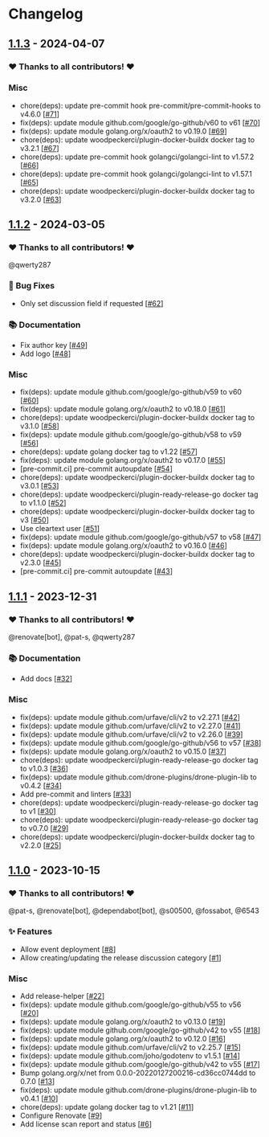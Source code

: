 # Changelog

## [1.1.3](https://github.com/woodpecker-ci/plugin-github-release/releases/tag/1.1.3) - 2024-04-07

### ❤️ Thanks to all contributors! ❤️



### Misc

- chore(deps): update pre-commit hook pre-commit/pre-commit-hooks to v4.6.0 [[#71](https://github.com/woodpecker-ci/plugin-github-release/pull/71)]
- fix(deps): update module github.com/google/go-github/v60 to v61 [[#70](https://github.com/woodpecker-ci/plugin-github-release/pull/70)]
- fix(deps): update module golang.org/x/oauth2 to v0.19.0 [[#69](https://github.com/woodpecker-ci/plugin-github-release/pull/69)]
- chore(deps): update woodpeckerci/plugin-docker-buildx docker tag to v3.2.1 [[#67](https://github.com/woodpecker-ci/plugin-github-release/pull/67)]
- chore(deps): update pre-commit hook golangci/golangci-lint to v1.57.2 [[#66](https://github.com/woodpecker-ci/plugin-github-release/pull/66)]
- chore(deps): update pre-commit hook golangci/golangci-lint to v1.57.1 [[#65](https://github.com/woodpecker-ci/plugin-github-release/pull/65)]
- chore(deps): update woodpeckerci/plugin-docker-buildx docker tag to v3.2.0 [[#63](https://github.com/woodpecker-ci/plugin-github-release/pull/63)]

## [1.1.2](https://github.com/woodpecker-ci/plugin-github-release/releases/tag/1.1.2) - 2024-03-05

### ❤️ Thanks to all contributors! ❤️

@qwerty287

### 🐛 Bug Fixes

- Only set discussion field if requested [[#62](https://github.com/woodpecker-ci/plugin-github-release/pull/62)]

### 📚 Documentation

- Fix author key [[#49](https://github.com/woodpecker-ci/plugin-github-release/pull/49)]
- Add logo [[#48](https://github.com/woodpecker-ci/plugin-github-release/pull/48)]

### Misc

- fix(deps): update module github.com/google/go-github/v59 to v60 [[#60](https://github.com/woodpecker-ci/plugin-github-release/pull/60)]
- fix(deps): update module golang.org/x/oauth2 to v0.18.0 [[#61](https://github.com/woodpecker-ci/plugin-github-release/pull/61)]
- chore(deps): update woodpeckerci/plugin-docker-buildx docker tag to v3.1.0 [[#58](https://github.com/woodpecker-ci/plugin-github-release/pull/58)]
- fix(deps): update module github.com/google/go-github/v58 to v59 [[#56](https://github.com/woodpecker-ci/plugin-github-release/pull/56)]
- chore(deps): update golang docker tag to v1.22 [[#57](https://github.com/woodpecker-ci/plugin-github-release/pull/57)]
- fix(deps): update module golang.org/x/oauth2 to v0.17.0 [[#55](https://github.com/woodpecker-ci/plugin-github-release/pull/55)]
- [pre-commit.ci] pre-commit autoupdate [[#54](https://github.com/woodpecker-ci/plugin-github-release/pull/54)]
- chore(deps): update woodpeckerci/plugin-docker-buildx docker tag to v3.0.1 [[#53](https://github.com/woodpecker-ci/plugin-github-release/pull/53)]
- chore(deps): update woodpeckerci/plugin-ready-release-go docker tag to v1.1.0 [[#52](https://github.com/woodpecker-ci/plugin-github-release/pull/52)]
- chore(deps): update woodpeckerci/plugin-docker-buildx docker tag to v3 [[#50](https://github.com/woodpecker-ci/plugin-github-release/pull/50)]
- Use cleartext user [[#51](https://github.com/woodpecker-ci/plugin-github-release/pull/51)]
- fix(deps): update module github.com/google/go-github/v57 to v58 [[#47](https://github.com/woodpecker-ci/plugin-github-release/pull/47)]
- fix(deps): update module golang.org/x/oauth2 to v0.16.0 [[#46](https://github.com/woodpecker-ci/plugin-github-release/pull/46)]
- chore(deps): update woodpeckerci/plugin-docker-buildx docker tag to v2.3.0 [[#45](https://github.com/woodpecker-ci/plugin-github-release/pull/45)]
- [pre-commit.ci] pre-commit autoupdate [[#43](https://github.com/woodpecker-ci/plugin-github-release/pull/43)]

## [1.1.1](https://github.com/woodpecker-ci/plugin-github-release/releases/tag/1.1.1) - 2023-12-31

### ❤️ Thanks to all contributors! ❤️

@renovate[bot], @pat-s, @qwerty287

### 📚 Documentation

- Add docs [[#32](https://github.com/woodpecker-ci/plugin-github-release/pull/32)]

### Misc

- fix(deps): update module github.com/urfave/cli/v2 to v2.27.1 [[#42](https://github.com/woodpecker-ci/plugin-github-release/pull/42)]
- fix(deps): update module github.com/urfave/cli/v2 to v2.27.0 [[#41](https://github.com/woodpecker-ci/plugin-github-release/pull/41)]
- fix(deps): update module github.com/urfave/cli/v2 to v2.26.0 [[#39](https://github.com/woodpecker-ci/plugin-github-release/pull/39)]
- fix(deps): update module github.com/google/go-github/v56 to v57 [[#38](https://github.com/woodpecker-ci/plugin-github-release/pull/38)]
- fix(deps): update module golang.org/x/oauth2 to v0.15.0 [[#37](https://github.com/woodpecker-ci/plugin-github-release/pull/37)]
- chore(deps): update woodpeckerci/plugin-ready-release-go docker tag to v1.0.3 [[#36](https://github.com/woodpecker-ci/plugin-github-release/pull/36)]
- fix(deps): update module github.com/drone-plugins/drone-plugin-lib to v0.4.2 [[#34](https://github.com/woodpecker-ci/plugin-github-release/pull/34)]
- Add pre-commit and linters [[#33](https://github.com/woodpecker-ci/plugin-github-release/pull/33)]
- chore(deps): update woodpeckerci/plugin-ready-release-go docker tag to v1 [[#30](https://github.com/woodpecker-ci/plugin-github-release/pull/30)]
- chore(deps): update woodpeckerci/plugin-ready-release-go docker tag to v0.7.0 [[#29](https://github.com/woodpecker-ci/plugin-github-release/pull/29)]
- chore(deps): update woodpeckerci/plugin-docker-buildx docker tag to v2.2.0 [[#25](https://github.com/woodpecker-ci/plugin-github-release/pull/25)]

## [1.1.0](https://github.com/woodpecker-ci/plugin-github-release/releases/tag/1.1.0) - 2023-10-15

### ❤️ Thanks to all contributors! ❤️

@pat-s, @renovate[bot], @dependabot[bot], @s00500, @fossabot, @6543

### ✨ Features

- Allow event deployment [[#8](https://github.com/woodpecker-ci/plugin-github-release/pull/8)]
- Allow creating/updating the release discussion category [[#1](https://github.com/woodpecker-ci/plugin-github-release/pull/1)]

### Misc

- Add release-helper [[#22](https://github.com/woodpecker-ci/plugin-github-release/pull/22)]
- fix(deps): update module github.com/google/go-github/v55 to v56 [[#20](https://github.com/woodpecker-ci/plugin-github-release/pull/20)]
- fix(deps): update module golang.org/x/oauth2 to v0.13.0 [[#19](https://github.com/woodpecker-ci/plugin-github-release/pull/19)]
- fix(deps): update module github.com/google/go-github/v42 to v55 [[#18](https://github.com/woodpecker-ci/plugin-github-release/pull/18)]
- fix(deps): update module golang.org/x/oauth2 to v0.12.0 [[#16](https://github.com/woodpecker-ci/plugin-github-release/pull/16)]
- fix(deps): update module github.com/urfave/cli/v2 to v2.25.7 [[#15](https://github.com/woodpecker-ci/plugin-github-release/pull/15)]
- fix(deps): update module github.com/joho/godotenv to v1.5.1 [[#14](https://github.com/woodpecker-ci/plugin-github-release/pull/14)]
- fix(deps): update module github.com/google/go-github/v42 to v55 [[#17](https://github.com/woodpecker-ci/plugin-github-release/pull/17)]
- Bump golang.org/x/net from 0.0.0-20220127200216-cd36cc0744dd to 0.7.0 [[#13](https://github.com/woodpecker-ci/plugin-github-release/pull/13)]
- fix(deps): update module github.com/drone-plugins/drone-plugin-lib to v0.4.1 [[#10](https://github.com/woodpecker-ci/plugin-github-release/pull/10)]
- chore(deps): update golang docker tag to v1.21 [[#11](https://github.com/woodpecker-ci/plugin-github-release/pull/11)]
- Configure Renovate [[#9](https://github.com/woodpecker-ci/plugin-github-release/pull/9)]
- Add license scan report and status [[#6](https://github.com/woodpecker-ci/plugin-github-release/pull/6)]
